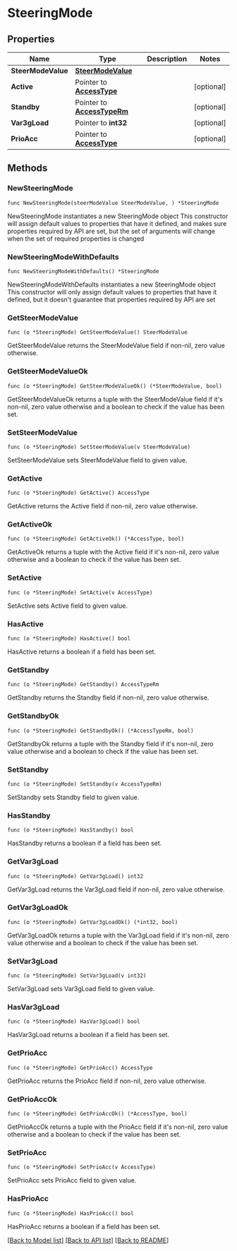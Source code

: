 # SteeringMode

## Properties

Name | Type | Description | Notes
------------ | ------------- | ------------- | -------------
**SteerModeValue** | [**SteerModeValue**](SteerModeValue.md) |  | 
**Active** | Pointer to [**AccessType**](AccessType.md) |  | [optional] 
**Standby** | Pointer to [**AccessTypeRm**](AccessTypeRm.md) |  | [optional] 
**Var3gLoad** | Pointer to **int32** |  | [optional] 
**PrioAcc** | Pointer to [**AccessType**](AccessType.md) |  | [optional] 

## Methods

### NewSteeringMode

`func NewSteeringMode(steerModeValue SteerModeValue, ) *SteeringMode`

NewSteeringMode instantiates a new SteeringMode object
This constructor will assign default values to properties that have it defined,
and makes sure properties required by API are set, but the set of arguments
will change when the set of required properties is changed

### NewSteeringModeWithDefaults

`func NewSteeringModeWithDefaults() *SteeringMode`

NewSteeringModeWithDefaults instantiates a new SteeringMode object
This constructor will only assign default values to properties that have it defined,
but it doesn't guarantee that properties required by API are set

### GetSteerModeValue

`func (o *SteeringMode) GetSteerModeValue() SteerModeValue`

GetSteerModeValue returns the SteerModeValue field if non-nil, zero value otherwise.

### GetSteerModeValueOk

`func (o *SteeringMode) GetSteerModeValueOk() (*SteerModeValue, bool)`

GetSteerModeValueOk returns a tuple with the SteerModeValue field if it's non-nil, zero value otherwise
and a boolean to check if the value has been set.

### SetSteerModeValue

`func (o *SteeringMode) SetSteerModeValue(v SteerModeValue)`

SetSteerModeValue sets SteerModeValue field to given value.


### GetActive

`func (o *SteeringMode) GetActive() AccessType`

GetActive returns the Active field if non-nil, zero value otherwise.

### GetActiveOk

`func (o *SteeringMode) GetActiveOk() (*AccessType, bool)`

GetActiveOk returns a tuple with the Active field if it's non-nil, zero value otherwise
and a boolean to check if the value has been set.

### SetActive

`func (o *SteeringMode) SetActive(v AccessType)`

SetActive sets Active field to given value.

### HasActive

`func (o *SteeringMode) HasActive() bool`

HasActive returns a boolean if a field has been set.

### GetStandby

`func (o *SteeringMode) GetStandby() AccessTypeRm`

GetStandby returns the Standby field if non-nil, zero value otherwise.

### GetStandbyOk

`func (o *SteeringMode) GetStandbyOk() (*AccessTypeRm, bool)`

GetStandbyOk returns a tuple with the Standby field if it's non-nil, zero value otherwise
and a boolean to check if the value has been set.

### SetStandby

`func (o *SteeringMode) SetStandby(v AccessTypeRm)`

SetStandby sets Standby field to given value.

### HasStandby

`func (o *SteeringMode) HasStandby() bool`

HasStandby returns a boolean if a field has been set.

### GetVar3gLoad

`func (o *SteeringMode) GetVar3gLoad() int32`

GetVar3gLoad returns the Var3gLoad field if non-nil, zero value otherwise.

### GetVar3gLoadOk

`func (o *SteeringMode) GetVar3gLoadOk() (*int32, bool)`

GetVar3gLoadOk returns a tuple with the Var3gLoad field if it's non-nil, zero value otherwise
and a boolean to check if the value has been set.

### SetVar3gLoad

`func (o *SteeringMode) SetVar3gLoad(v int32)`

SetVar3gLoad sets Var3gLoad field to given value.

### HasVar3gLoad

`func (o *SteeringMode) HasVar3gLoad() bool`

HasVar3gLoad returns a boolean if a field has been set.

### GetPrioAcc

`func (o *SteeringMode) GetPrioAcc() AccessType`

GetPrioAcc returns the PrioAcc field if non-nil, zero value otherwise.

### GetPrioAccOk

`func (o *SteeringMode) GetPrioAccOk() (*AccessType, bool)`

GetPrioAccOk returns a tuple with the PrioAcc field if it's non-nil, zero value otherwise
and a boolean to check if the value has been set.

### SetPrioAcc

`func (o *SteeringMode) SetPrioAcc(v AccessType)`

SetPrioAcc sets PrioAcc field to given value.

### HasPrioAcc

`func (o *SteeringMode) HasPrioAcc() bool`

HasPrioAcc returns a boolean if a field has been set.


[[Back to Model list]](../README.md#documentation-for-models) [[Back to API list]](../README.md#documentation-for-api-endpoints) [[Back to README]](../README.md)


